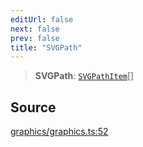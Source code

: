 ```yaml
---
editUrl: false
next: false
prev: false
title: "SVGPath"
---
```


> **SVGPath**: [`SVGPathItem`](/api-core/type-aliases/svgpathitem/)[]

## Source

[graphics/graphics.ts:52](https://github.com/dgmjs/dgmjs/blob/main/packages/core/src/graphics/graphics.ts#L52)
